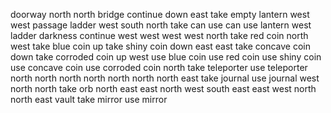 doorway
north
north
bridge
continue
down
east
take empty lantern
west
west
passage
ladder
west
south
north
take can
use can
use lantern
west
ladder
darkness
continue
west
west
west
west
north
take red coin
north
west
take blue coin
up
take shiny coin
down
east
east
take concave coin
down
take corroded coin
up
west
use blue coin
use red coin
use shiny coin
use concave coin
use corroded coin
north
take teleporter
use teleporter
north
north
north
north
north
north
north
east
take journal
use journal
west
north
north
take orb
north
east
east
north
west
south
east
east
west
north
north
east
vault
take mirror
use mirror
